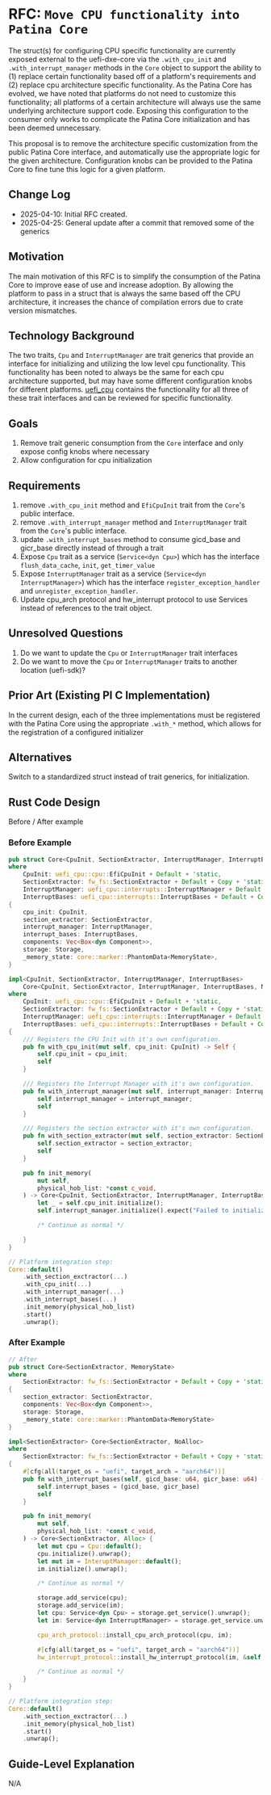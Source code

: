 # RFC: `Move CPU functionality into Patina Core`

The struct(s) for configuring CPU specific functionality are currently exposed external to the uefi-dxe-core via the
`.with_cpu_init` and `.with_interrupt_manager` methods in the `Core` object to support the ability to (1) replace
certain functionality based off of a platform's requirements and (2) replace cpu architecture specific functionality.
As the Patina Core has evolved, we have noted that platforms do not need to customize this functionality; all platforms
of a certain architecture will always use the same underlying architecture support code. Exposing this configuration to
the consumer only works to complicate the Patina Core initialization and has been deemed unnecessary.

This proposal is to remove the architecture specific customization from the public Patina Core interface, and
automatically use the appropriate logic for the given architecture. Configuration knobs can be provided to the Patina
Core to fine tune this logic for a given platform.

## Change Log

- 2025-04-10: Initial RFC created.
- 2025-04-25: General update after a commit that removed some of the generics

## Motivation

The main motivation of this RFC is to simplify the consumption of the Patina Core to improve ease of use and increase
adoption. By allowing the platform to pass in a struct that is always the same based off the CPU architecture, it
increases the chance of compilation errors due to crate version mismatches.

## Technology Background

The two traits, `Cpu` and `InterruptManager` are trait generics that provide an interface for initializing and
utilizing the low level cpu functionality. This functionality has been noted to always be the same for each cpu
architecture supported, but may have some different configuration knobs for different platforms. [uefi_cpu](https://github.com/OpenDevicePartnership/uefi-core/tree/main/uefi_cpu)
contains the functionality for all three of these trait interfaces and can be reviewed for specific functionality.

## Goals

1. Remove trait generic consumption from the `Core` interface and only expose config knobs where necessary
2. Allow configuration for cpu initialization

## Requirements

1. remove `.with_cpu_init` method and `EfiCpuInit` trait from the `Core`'s public interface.
2. remove `.with_interrupt_manager` method and `InterruptManager` trait from the `Core`'s public interface.
3. update `.with_interrupt_bases` method to consume gicd_base and gicr_base directly instead of through a trait
4. Expose `Cpu` trait as a service (`Service<dyn Cpu>`) which has the interface `flush_data_cache`, `init`, `get_timer_value`
5. Expose `InterruptManager` trait as a service (`Service<dyn InterruptManager>`) which has the interface
   `register_exception_handler` and `unregister_exception_handler`.
6. Update cpu_arch protocol and hw_interrupt protocol to use Services instead of references to the trait object.

## Unresolved Questions

1. Do we want to update the `Cpu` or `InterruptManager` trait interfaces
2. Do we want to move the `Cpu` or `InterruptManager` traits to another location (uefi-sdk)?

## Prior Art (Existing PI C Implementation)

In the current design, each of the three implementations must be registered with the Patina Core using the appropriate
`.with_*` method, which allows for the registration of a configured initializer

## Alternatives

Switch to a standardized struct instead of trait generics, for initialization.

## Rust Code Design

Before / After example

### Before Example

```rust
pub struct Core<CpuInit, SectionExtractor, InterruptManager, InterruptBases, MemoryState>
where
    CpuInit: uefi_cpu::cpu::EfiCpuInit + Default + 'static,
    SectionExtractor: fw_fs::SectionExtractor + Default + Copy + 'static,
    InterruptManager: uefi_cpu::interrupts::InterruptManager + Default + Copy + 'static,
    InterruptBases: uefi_cpu::interrupts::InterruptBases + Default + Copy + 'static,
{
    cpu_init: CpuInit,
    section_extractor: SectionExtractor,
    interrupt_manager: InterruptManager,
    interrupt_bases: InterruptBases,
    components: Vec<Box<dyn Component>>,
    storage: Storage,
    _memory_state: core::marker::PhantomData<MemoryState>,
}

impl<CpuInit, SectionExtractor, InterruptManager, InterruptBases>
    Core<CpuInit, SectionExtractor, InterruptManager, InterruptBases, NoAlloc>
where
    CpuInit: uefi_cpu::cpu::EfiCpuInit + Default + 'static,
    SectionExtractor: fw_fs::SectionExtractor + Default + Copy + 'static,
    InterruptManager: uefi_cpu::interrupts::InterruptManager + Default + Copy + 'static,
    InterruptBases: uefi_cpu::interrupts::InterruptBases + Default + Copy + 'static,
{
    /// Registers the CPU Init with it's own configuration.
    pub fn with_cpu_init(mut self, cpu_init: CpuInit) -> Self {
        self.cpu_init = cpu_init;
        self
    }

    /// Registers the Interrupt Manager with it's own configuration.
    pub fn with_interrupt_manager(mut self, interrupt_manager: InterruptManager) -> Self {
        self.interrupt_manager = interrupt_manager;
        self
    }

    /// Registers the section extractor with it's own configuration.
    pub fn with_section_extractor(mut self, section_extractor: SectionExtractor) -> Self {
        self.section_extractor = section_extractor;
        self
    }

    pub fn init_memory(
        mut self,
        physical_hob_list: *const c_void,
    ) -> Core<CpuInit, SectionExtractor, InterruptManager, InterruptBases, Alloc> {
        let _ = self.cpu_init.initialize();
        self.interrupt_manager.initialize().expect("Failed to initialize interrupt manager!");

        /* Continue as normal */

    }
}

// Platform integration step:
Core::default()
    .with_section_exctractor(...)
    .with_cpu_init(...)
    .with_interrupt_manager(...)
    .with_interrupt_bases(...)
    .init_memory(physical_hob_list)
    .start()
    .unwrap();
```

### After Example

```rust
// After
pub struct Core<SectionExtractor, MemoryState>
where
    SectionExtractor: fw_fs::SectionExtractor + Default + Copy + 'static
{
    section_extractor: SectionExtractor,
    components: Vec<Box<dyn Component>>,
    storage: Storage,
    _memory_state: core::marker::PhantomData<MemoryState>    
}

impl<SectionExtractor> Core<SectionExtractor, NoAlloc>
where
    SectionExtractor: fw_fs::SectionExtractor + Default + Copy + 'static
{
    #[cfg(all(target_os = "uefi", target_arch = "aarch64"))]
    pub fn with_interrupt_bases(self, gicd_base: u64, gicr_base: u64) -> Self {
        self.interrupt_bases = (gicd_base, gicr_base)
        self
    }

    pub fn init_memory(
        mut self,
        physical_hob_list: *const c_void,
    ) -> Core<SectionExtractor, Alloc> {
        let mut cpu = Cpu::default();
        cpu.initialize().unwrap();
        let mut im = InteruptManager::default();
        im.initialize().unwrap();

        /* Continue as normal */

        storage.add_service(cpu);
        storage.add_service(im);
        let cpu: Service<dyn Cpu> = storage.get_service().unwrap();
        let im: Service<dyn InterruptManager> = storage.get_service.unwrap();

        cpu_arch_protocol::install_cpu_arch_protocol(cpu, im);

        #[cfg(all(target_os = "uefi", target_arch = "aarch64"))]
        hw_interrupt_protocol::install_hw_interrupt_protocol(im, &self.interrupt_bases);

        /* Continue as normal */
    }
}

// Platform integration step:
Core::default()
    .with_section_exctractor(...)
    .init_memory(physical_hob_list)
    .start()
    .unwrap();

```

## Guide-Level Explanation

N/A
